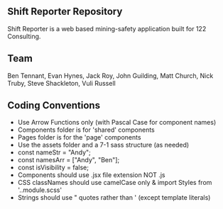 ## Shift Reporter Repository

Shift Reporter is a web based mining-safety application built for 122 Consulting. 

## Team
Ben Tennant, Evan Hynes, Jack Roy, John Guilding, Matt Church, Nick Truby, Steve Shackleton, Vuli Russell

## Coding Conventions

- Use Arrow Functions only (with Pascal Case for component names)
- Components folder is for 'shared' components
- Pages folder is for the 'page' components
- Use the assets folder and a 7-1 sass structure (as needed)
- const nameStr = "Andy";
- const namesArr = ["Andy", "Ben"];
- const isVisibility = false;
- Components should use .jsx file extension NOT .js
- CSS classNames should use camelCase only & import Styles from '..module.scss'
- Strings should use " quotes rather than ' (except template literals)